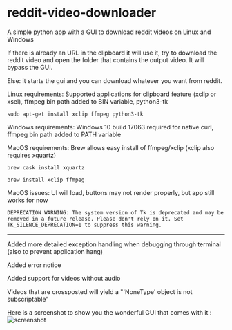 # reddit-video-downloader
A simple python app with a GUI to download reddit videos on Linux and Windows

If there is already an URL in the clipboard it will use it, try to download the reddit video and open the folder that contains the output video. It will bypass the GUI.

Else: it starts the gui and you can download whatever you want from reddit.

Linux requirements: Supported applications for clipboard feature (xclip or xsel), ffmpeg bin path added to BIN variable, python3-tk

`sudo apt-get install xclip ffmpeg python3-tk`

Windows requirements: Windows 10 build 17063 required for native curl, ffmpeg bin path added to PATH variable

MacOS requirements: Brew allows easy install of ffmpeg/xclip (xclip also requires xquartz)

`brew cask install xquartz`

`brew install xclip ffmpeg`

MacOS issues: UI will load, buttons may not render properly, but app still works for now

```% python redditvideos.py
DEPRECATION WARNING: The system version of Tk is deprecated and may be removed in a future release. Please don't rely on it. Set TK_SILENCE_DEPRECATION=1 to suppress this warning.
```
___

Added more detailed exception handling when debugging through terminal (also to prevent application hang)

Added error notice

Added support for videos without audio

Videos that are crossposted will yield a "'NoneType' object is not subscriptable"

Here is a screenshot to show you the wonderful GUI that comes with it :
![screenshot](https://i.imgur.com/NOkrFTZ.png)
